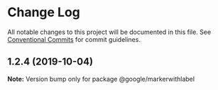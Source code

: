 # Change Log

All notable changes to this project will be documented in this file.
See [Conventional Commits](https://conventionalcommits.org) for commit guidelines.

## 1.2.4 (2019-10-04)

**Note:** Version bump only for package @google/markerwithlabel
